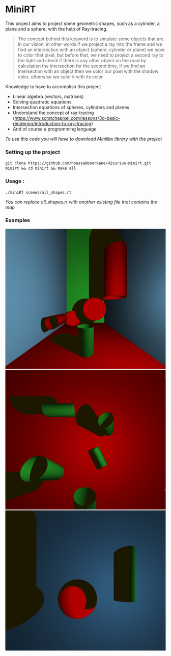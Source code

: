 # MiniRT
This project aims to project some geometric shapes, such as a cylinder, a plane and a sphere, with the help of Ray-tracing.
> The concept behind this keyword is to simulate some objects that are in our vision, in other words if we project a ray into the frame and we find an intersection with an object (sphere, cylinder or plane) we have to color that pixel, but before that, we need to project a second ray to the light and check if there is any other object on the road by calculation the intersection for the second time, if we find an intersection with an object then we color our pixel with the shadow color, otherwise we color it with its color

Knowledge to have to accomplish this project
- Linear algebra (vectors, matrixes)
- Solving quadratic equations
- Intersection equations of spheres, cylinders and planes
- Understand the concept of ray-tracing (https://www.scratchapixel.com/lessons/3d-basic-rendering/introduction-to-ray-tracing)
- And of course a programming language

*To use this code you will have to download Minilibx library with the project*
### Setting up the project
```
git clone https://github.com/houssambourkane/42cursus-minirt.git minirt && cd minirt && make all
```
### Usage :
```
./miniRT scenes/all_shapes.rt
```
*You can replace _all_shapes.rt_ with another existing file that contains the map*

### Examples

<img src="https://github.com/jchakir/minirt/blob/master/first.png" />
<img src="https://github.com/jchakir/minirt/blob/master/second.png" />
<img src="https://github.com/jchakir/minirt/blob/master/third.png" />
